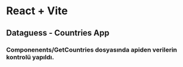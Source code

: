 # React + Vite

## Dataguess - Countries App

### Componenents/GetCountries dosyasında apiden verilerin kontrolü yapıldı.
